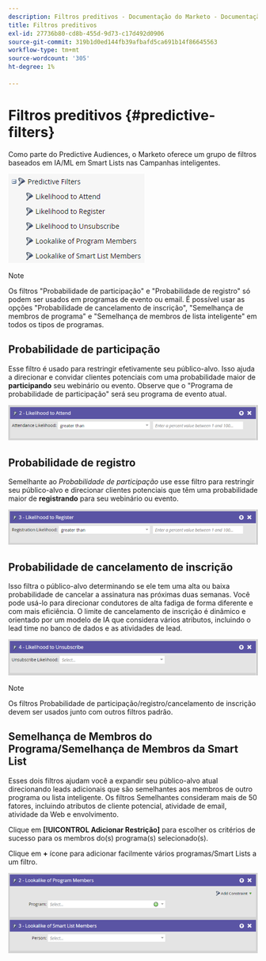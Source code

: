 ```yaml
---
description: Filtros preditivos - Documentação do Marketo - Documentação do produto
title: Filtros preditivos
exl-id: 27736b80-cd8b-455d-9d73-c17d492d0906
source-git-commit: 319b1d0ed144fb39afbafd5ca691b14f86645563
workflow-type: tm+mt
source-wordcount: '305'
ht-degree: 1%

---
```


# Filtros preditivos {#predictive-filters}

Como parte do Predictive Audiences, o Marketo oferece um grupo de filtros baseados em IA/ML em Smart Lists nas Campanhas inteligentes.

![Imagem um](assets/predictive-filters-1.png)

>[!NOTE]
>
>Os filtros &quot;Probabilidade de participação&quot; e &quot;Probabilidade de registro&quot; só podem ser usados em programas de evento ou email. É possível usar as opções &quot;Probabilidade de cancelamento de inscrição&quot;, &quot;Semelhança de membros de programa&quot; e &quot;Semelhança de membros de lista inteligente&quot; em todos os tipos de programas.

## Probabilidade de participação

Esse filtro é usado para restringir efetivamente seu público-alvo. Isso ajuda a direcionar e convidar clientes potenciais com uma probabilidade maior de **participando** seu webinário ou evento. Observe que o &quot;Programa de probabilidade de participação&quot; será seu programa de evento atual.

![Imagem dois](assets/predictive-filters-2.png)

## Probabilidade de registro

Semelhante ao _Probabilidade de participação_ use esse filtro para restringir seu público-alvo e direcionar clientes potenciais que têm uma probabilidade maior de **registrando** para seu webinário ou evento.

![Imagem três](assets/predictive-filters-3.png)

## Probabilidade de cancelamento de inscrição

Isso filtra o público-alvo determinando se ele tem uma alta ou baixa probabilidade de cancelar a assinatura nas próximas duas semanas. Você pode usá-lo para direcionar condutores de alta fadiga de forma diferente e com mais eficiência. O limite de cancelamento de inscrição é dinâmico e orientado por um modelo de IA que considera vários atributos, incluindo o lead time no banco de dados e as atividades de lead.

![Imagem quatro](assets/predictive-filters-4.png)

>[!NOTE]
>
>Os filtros Probabilidade de participação/registro/cancelamento de inscrição devem ser usados junto com outros filtros padrão.

## Semelhança de Membros do Programa/Semelhança de Membros da Smart List

Esses dois filtros ajudam você a expandir seu público-alvo atual direcionando leads adicionais que são semelhantes aos membros de outro programa ou lista inteligente. Os filtros Semelhantes consideram mais de 50 fatores, incluindo atributos de cliente potencial, atividade de email, atividade da Web e envolvimento.

Clique em **[!UICONTROL Adicionar Restrição]** para escolher os critérios de sucesso para os membros do(s) programa(s) selecionado(s).

Clique em **+** ícone para adicionar facilmente vários programas/Smart Lists a um filtro.

![Imagem cinco](assets/predictive-filters-5.png)
